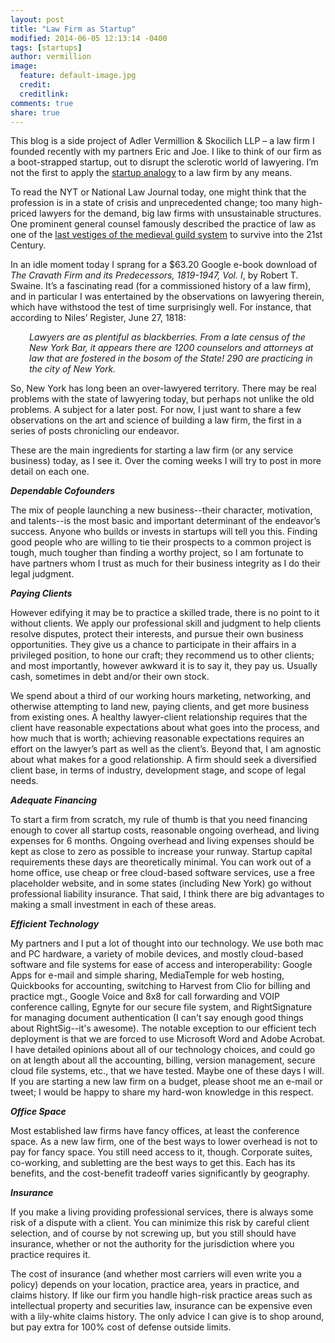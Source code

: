 ```yaml
---
layout: post
title: "Law Firm as Startup"
modified: 2014-06-05 12:13:14 -0400
tags: [startups]
author: vermillion
image:
  feature: default-image.jpg
  credit: 
  creditlink: 
comments: true
share: true
---
```


This blog is a side project of Adler Vermillion &amp; Skocilich LLP – a law firm I founded recently with my partners Eric and Joe. I like to think of our firm as a boot-strapped startup, out to disrupt the sclerotic world of lawyering. I’m not the first to apply the <a href="http://startuplawyer.com/startup-lawyer/how-i-launched-my-startup-law-firm" target="_blank">startup analogy</a> to a law firm by any means.

To read the NYT or National Law Journal today, one might think that the profession is in a state of crisis and unprecedented change; too many high-priced lawyers for the demand, big law firms with unsustainable structures. One prominent general counsel famously described the practice of law as one of the <a href="http://blogs.wsj.com/law/2007/01/29/ciscos-gc-on-law-firms-the-last-vestige-of-the-medieval-guild-system" target="_blank">last vestiges of the medieval guild system</a> to survive into the 21st Century.

In an idle moment today I sprang for a $63.20 Google e-book download of <em>The Cravath Firm and its Predecessors, 1819-1947, Vol. I</em>, by Robert T. Swaine. It’s a fascinating read (for a commissioned history of a law firm), and in particular I was entertained by the observations on lawyering therein, which have withstood the test of time surprisingly well. For instance, that according to Niles’ Register, June 27, 1818:
<p style="padding-left: 30px;"><em>Lawyers are as plentiful as blackberries. From a late census of the New York Bar, it appears there are 1200 counselors and attorneys at law that are fostered in the bosom of the State! 290 are practicing in the city of New York.</em></p>
So, New York has long been an over-lawyered territory. There may be real problems with the state of lawyering today, but perhaps not unlike the old problems. A subject for a later post. For now, I just want to share a few observations on the art and science of building a law firm, the first in a series of posts chronicling our endeavor.

These are the main ingredients for starting a law firm (or any service business) today, as I see it. Over the coming weeks I will try to post in more detail on each one.

<em><strong>Dependable Cofounders</strong></em>

The mix of people launching a new business--their character, motivation, and talents--is the most basic and important determinant of the endeavor’s success. Anyone who builds or invests in startups will tell you this. Finding good people who are willing to tie their prospects to a common project is tough, much tougher than finding a worthy project, so I am fortunate to have partners whom I trust as much for their business integrity as I do their legal judgment.

<em><strong>Paying Clients</strong></em>

However edifying it may be to practice a skilled trade, there is no point to it without clients. We apply our professional skill and judgment to help clients resolve disputes, protect their interests, and pursue their own business opportunities. They give us a chance to participate in their affairs in a privileged position, to hone our craft; they recommend us to other clients; and most importantly, however awkward it is to say it, they pay us. Usually cash, sometimes in debt and/or their own stock.

We spend about a third of our working hours marketing, networking, and otherwise attempting to land new, paying clients, and get more business from existing ones. A healthy lawyer-client relationship requires that the client have reasonable expectations about what goes into the process, and how much that is worth; achieving reasonable expectations requires an effort on the lawyer’s part as well as the client’s. Beyond that, I am agnostic about what makes for a good relationship. A firm should seek a diversified client base, in terms of industry, development stage, and scope of legal needs.

<em><strong>Adequate Financing</strong></em>

To start a firm from scratch, my rule of thumb is that you need financing enough to cover all startup costs, reasonable ongoing overhead, and living expenses for 6 months. Ongoing overhead and living expenses should be kept as close to zero as possible to increase your runway. Startup capital requirements these days are theoretically minimal. You can work out of a home office, use cheap or free cloud-based software services, use a free placeholder website, and in some states (including New York) go without professional liability insurance. That said, I think there are big advantages to making a small investment in each of these areas.

<em><strong>Efficient Technology</strong></em>

My partners and I put a lot of thought into our technology. We use both mac and PC hardware, a variety of mobile devices, and mostly cloud-based software and file systems for ease of access and interoperability: Google Apps for e-mail and simple sharing, MediaTemple for web hosting, Quickbooks for accounting, switching to Harvest from Clio for billing and practice mgt., Google Voice and 8x8 for call forwarding and VOIP conference calling, Egnyte for our secure file system, and RightSignature for managing document authentication (I can't say enough good things about RightSig--it's awesome). The notable exception to our efficient tech deployment is that we are forced to use Microsoft Word and Adobe Acrobat. I have detailed opinions about all of our technology choices, and could go on at length about all the accounting, billing, version management, secure cloud file systems, etc., that we have tested. Maybe one of these days I will. If you are starting a new law firm on a budget, please shoot me an e-mail or tweet; I would be happy to share my hard-won knowledge in this respect.

<em><strong>Office Space</strong></em>

Most established law firms have fancy offices, at least the conference space. As a new law firm, one of the best ways to lower overhead is not to pay for fancy space. You still need access to it, though. Corporate suites, co-working, and subletting are the best ways to get this. Each has its benefits, and the cost-benefit tradeoff varies significantly by geography.

<em><strong>Insurance</strong></em>

If you make a living providing professional services, there is always some risk of a dispute with a client. You can minimize this risk by careful client selection, and of course by not screwing up, but you still should have insurance, whether or not the authority for the jurisdiction where you practice requires it.

The cost of insurance (and whether most carriers will even write you a policy) depends on your location, practice area, years in practice, and claims history. If like our firm you handle high-risk practice areas such as intellectual property and securities law, insurance can be expensive even with a lily-white claims history. The only advice I can give is to shop around, but pay extra for 100% cost of defense outside limits.